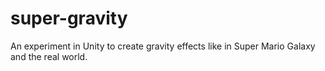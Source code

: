 # super-gravity
An experiment in Unity to create gravity effects like in Super Mario Galaxy and the real world.
